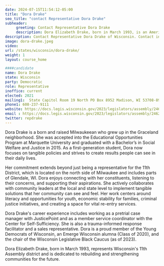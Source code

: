 ```yaml
---
date: 2024-07-15T11:54:12-05:00
title: "Dora Drake"
seo_title: "contact Representative Dora Drake"
subheader:
     greeting: Contact Representative Dora Drake
     description: Dora Elizabeth Drake, born in March 1993, is an American politician affiliated with the Democratic Party. She is a member of the Wisconsin State Assembly represents Wisconsin's 11th Assembly district She assumed office on January 4, 2021.
description: Contact Representative Dora Drake of Wisconsin. Contact information for Dora Drake includes email address, phone number, and mailing address.
image: dora-drake.jpeg
video:
url: /states/wisconsin/dora-drake/
weight: 1
layout: course_home

####candidate
name: Dora Drake
state: Wisconsin
party: Democratic
role: Representative
inoffice: current
elected: 2021
mailing1:  State Capitol Room 19 North PO Box 8952 Madison, WI 53708-8952
phone1: 608-237-9111
website: https://docs.legis.wisconsin.gov/2023/legislators/assembly/2462/
email : https://docs.legis.wisconsin.gov/2023/legislators/assembly/2462/
twitter: repdrake
---
```

Dora Drake is a born and raised Milwaukeean who grew up in the Graceland neighborhood. She was accepted into the Educational Opportunities Program at Marquette University and graduated with a Bachelor’s in Social Welfare and Justice in 2015. As a first-generation student, Dora now focuses on tangible policies and strives to create results people can see in their daily lives.

Her commitment extends beyond just being a representative for the 11th District, which is located on the north side of Milwaukee and includes parts of Glendale, WI. Dora enjoys connecting with her constituents, listening to their concerns, and supporting their aspirations. She actively collaborates with community leaders at the local and state level to implement tangible solutions that her community can see and feel. Her work centers around literacy and opportunities for youth, economic stability for families, criminal justice initiatives, and creating a space for vital re-entry services.

Dora Drake's career experience includes working as a pretrial case manager with JusticePoint and as a member service coordinator with the Center for Self-Sufficiency. She is also a trauma-informed response facilitator and a sales representative. Dora is a proud member of the Young Democrats of Wisconsin, an Emerge Wisconsin alumna (Class of 2020), and the chair of the Wisconsin Legislative Black Caucus (as of 2023).

Dora Elizabeth Drake, born in March 1993, represents Wisconsin's 11th Assembly district and is dedicated to rebuilding and strengthening communities for the future.
